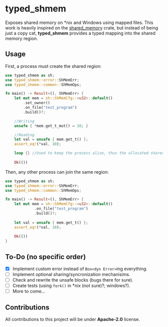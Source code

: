 # typed_shmem
Exposes shared memory on *nix and Windows using mapped files. This work is heavily inspired on the [shared_memory](https://crates.io/crates/shared_memory) crate, but instead of being just a copy cat, **typed_shmem** provides a typed mapping into the shared memory region.

## Usage
First, a process must create the shared region:
```rust
use typed_shmem as sh;
use typed_shmem::error::ShMemErr;
use typed_shmem::common::ShMemOps;

fn main() -> Result<(), ShMemErr> {
    let mut mem = sh::ShMemCfg::<u32>::default()
        .set_owner()
        .on_file("test_program")
        .build()?;

    //Writing
    unsafe { *mem.get_t_mut() = 10; }

    //Reading
    let val = unsafe { mem.get_t() };
    assert_eq!(*val, 10);

    loop {} //Used to keep the process alive, thus the allocated shared memory too.
     
    Ok(())
```

Then, any other process can join the same region:
```rust
use typed_shmem as sh;
use typed_shmem::error::ShMemErr;
use typed_shmem::common::ShMemOps;

fn main() -> Result<(), ShMemErr> {
    let mut mem = sh::ShMemCfg::<u32>::default()
             .on_file("test_program")
             .build()?;
    
    let val = unsafe { mem.get_t() };
    assert_eq!(*val, 10);
    
    Ok(())
}
```
## To-Do (no specific order)
- [x] Implement custom error instead of `Box<dyn Error>`ing everything.
- [ ] Implement optional sharing/syncronization mechanisims.
- [ ] Check and rewrite the unsafe blocks (bugs there for sure).
- [ ] Create tests (using `fork()` in *nix (not sure)?; windows?).
- [ ] More to come...

## Contributions
All contributions to this project will be under **Apache-2.0** license.